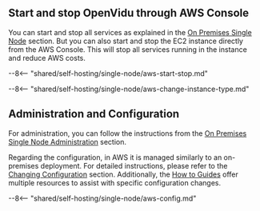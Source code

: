 
## Start and stop OpenVidu through AWS Console

You can start and stop all services as explained in the [On Premises Single Node](../on-premises/admin.md#starting-stopping-and-restarting-openvidu) section. But you can also start and stop the EC2 instance directly from the AWS Console. This will stop all services running in the instance and reduce AWS costs.

--8<-- "shared/self-hosting/single-node/aws-start-stop.md"

--8<-- "shared/self-hosting/single-node/aws-change-instance-type.md"

## Administration and Configuration

For administration, you can follow the instructions from the [On Premises Single Node Administration](../on-premises/admin.md) section.

Regarding the configuration, in AWS it is managed similarly to an on-premises deployment. For detailed instructions, please refer to the [Changing Configuration](../../configuration/changing-config.md) section. Additionally, the [How to Guides](../../how-to-guides/index.md) offer multiple resources to assist with specific configuration changes.

--8<-- "shared/self-hosting/single-node/aws-config.md"
